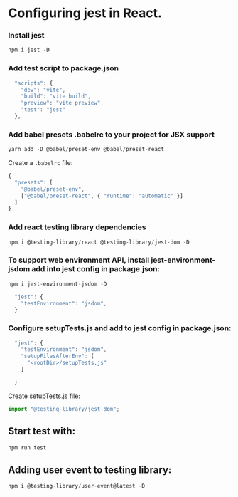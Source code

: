 # Configuring jest in React.

### Install jest

```js
npm i jest -D
```

### Add test script to package.json

```js
  "scripts": {
    "dev": "vite",
    "build": "vite build",
    "preview": "vite preview",
    "test": "jest"
  },
```

### Add babel presets .babelrc to your project for JSX support

```js
yarn add -D @babel/preset-env @babel/preset-react
```

Create a `.babelrc` file:

```js
{
  "presets": [
    "@babel/preset-env",
    ["@babel/preset-react", { "runtime": "automatic" }]
  ]
}
```

### Add react testing library dependencies

```js
npm i @testing-library/react @testing-library/jest-dom -D
```

### To support web environment API, install jest-environment-jsdom add into jest config in package.json:

```js
npm i jest-environment-jsdom -D
```

```js
  "jest": {
    "testEnvironment": "jsdom",
  }
```

### Configure setupTests.js and add to jest config in package.json:

```js
  "jest": {
    "testEnvironment": "jsdom",
    "setupFilesAfterEnv": [
      "<rootDir>/setupTests.js"
    ]

  }
```

Create setupTests.js file:

```js
import "@testing-library/jest-dom";
```

## Start test with: 
```js
npm run test
```


## Adding user event to testing library: 

```js
npm i @testing-library/user-event@latest -D
```